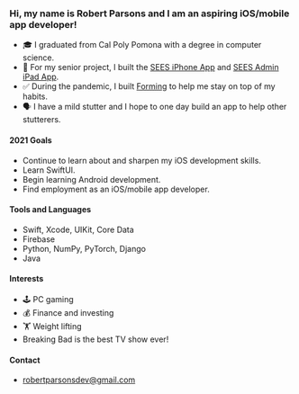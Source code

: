 ### Hi, my name is Robert Parsons and I am an aspiring iOS/mobile app developer!

- 🎓 I graduated from Cal Poly Pomona with a degree in computer science.
- 📱 For my senior project, I built the [SEES iPhone App](https://github.com/robertparsonsdev/SEESApp) and [SEES Admin iPad App](https://github.com/robertparsonsdev/SEESAdmin).
- ✅ During the pandemic, I built [Forming](https://github.com/robertparsonsdev/Forming) to help me stay on top of my habits.
- 🗣 I have a mild stutter and I hope to one day build an app to help other stutterers.

#### 2021 Goals
- Continue to learn about and sharpen my iOS development skills.
- Learn SwiftUI.
- Begin learning Android development.
- Find employment as an iOS/mobile app developer.

#### Tools and Languages
- Swift, Xcode, UIKit, Core Data
- Firebase
- Python, NumPy, PyTorch, Django
- Java

#### Interests
- 🕹 PC gaming 
- 💰 Finance and investing
- 🏋️ Weight lifting
- Breaking Bad is the best TV show ever!

#### Contact
- robertparsonsdev@gmail.com
